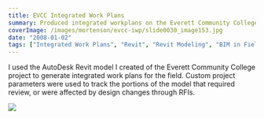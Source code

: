 ```yaml
---
title: EVCC Integrated Work Plans
summary: Produced integrated workplans on the Everett Community College project
coverImage: /images/mortenson/evcc-iwp/slide0030_image153.jpg
date: "2008-01-02"
tags: ["Integrated Work Plans", "Revit", "Revit Modeling", "BIM in Field"]
---
```


I used the AutoDesk Revit model I created of the Everett Community College project to generate integrated work plans for the field. Custom project parameters were used to track the portions of the model that required review, or were affected by design changes through RFIs.

![](/images/mortenson/evcc-iwp/slide0030_image151.jpg)
